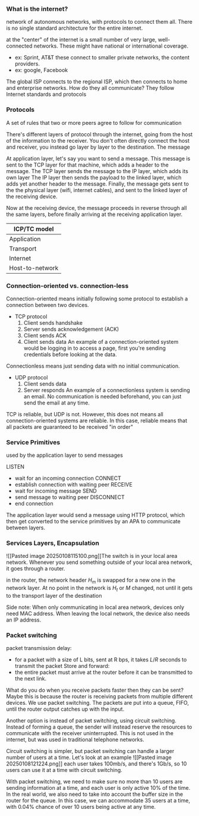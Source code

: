 
### What is the internet?
network of autonomous networks, with protocols to connect them all. 
There is no single standard architecture for the entire internet.

at the "center" of the internet is a small number of very large, well-connected networks. These might have national or international coverage.
- ex: Sprint, AT&T
these connect to smaller private networks, the content providers.
- ex: google, Facebook


The global ISP connects to the regional ISP, which then connects to home and enterprise networks. How do they all communicate? They follow Internet standards and protocols

### Protocols
A set of rules that two or more peers agree to follow for communication

There's different layers of protocol through the internet, going from the host of the information to the receiver. You don't often directly connect the host and receiver, you instead go layer by layer to the destination. The message 

At application layer, let's say you want to send a message. 
This message is sent to the TCP layer for that machine, which adds a header to the message.
The TCP layer sends the message to the IP layer, which adds its own layer
The IP layer then sends the payload to the linked layer, which adds yet another header to the message.
Finally, the message gets sent to the the physical layer (wifi, internet cables), and sent to the linked layer of the receiving device.

Now at the receiving device, the message proceeds in reverse through all the same layers, before finally arriving at the receiving application layer.

| ICP/TC model    |
| --------------- |
| Application     |
| Transport       |
| Internet        |
| Host-to-network |

### Connection-oriented vs. connection-less
Connection-oriented means initially following some protocol to establish a connection between two devices.
- TCP protocol
	1. Client sends handshake
	2. Server sends acknowledgement (ACK)
	3. Client sends ACK
	4. Client sends data
An example of a connection-oriented system would be logging in to access a page, first you're sending credentials before looking at the data.

Connectionless means just sending data with no initial communication.
- UDP protocol
	1. Client sends data
	2. Server responds
An example of a connectionless system is sending an email. No communication is needed beforehand, you can just send the email at any time.

TCP is reliable, but UDP is not. However, this does not means all connection-oriented systems are reliable.
In this case, reliable means that all packets are guaranteed to be received "in order"

### Service Primitives
used by the application layer to send messages

LISTEN
- wait for an incoming connection
CONNECT
- establish connection with waiting peer
RECEIVE
- wait for incoming message
SEND
- send message to waiting peer
DISCONNECT
- end connection

The application layer would send a message using HTTP protocol, which then get converted to the service primitives by an APA to communicate between layers.

### Services Layers, Encapsulation
![[Pasted image 20250108115100.png]]The switch is in your local area network. Whenever you send something outside of your local area network, it goes through a router.

in the router, the network header $H_m$ is swapped for a new one in the network layer. At no point in the network is $H_t$ or $M$ changed, not until it gets to the transport layer of the destination

Side note: When only communicating in local area network, devices only need MAC address. When leaving the local network, the device also needs an IP address.
### Packet switching

packet transmission delay:
- for a packet with a size of L bits, sent at R bps, it takes $L/R$ seconds to transmit the packet 
Store and forward:
- the entire packet must arrive at the router before it can be transmitted to the next link.

What do you do when you receive packets faster then they can be sent? Maybe this is because the router is receiving packets from multiple different devices.
We use packet switching. The packets are put into a queue, FIFO, until the router output catches up with the input.

Another option is instead of packet switching, using circuit switching. Instead of forming a queue, the sender will instead reserve the resources to communicate with the receiver uninterrupted. This is not used in the internet, but was used in traditional telephone networks.

Circuit switching is simpler, but packet switching can handle a larger number of users at a time. Let's look at an example
![[Pasted image 20250108121224.png]]
each user takes 100mb/s, and there's 1Gb/s, so 10 users can use it at a time with circuit switching.

With packet switching, we need to make sure no more than 10 users are sending information at a time, and each user is only active 10% of the time. In the real world, we also need to take into account the buffer size in the router for the queue.
In this case, we can accommodate 35 users at a time, with 0.04% chance of over 10 users being active at any time.